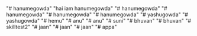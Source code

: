 "# hanumegowda" 
"hai iam hanumegowda" 
"# hanumegowda" 
"# hanumegowda" 
"# hanumegowda" 
"# hanumegowda" 
"# yashugowda" 
"# yashugowda" 
"# hemu" 
"# anu" 
"# anu" 
"# suni" 
"# bhuvan" 
"# bhuvan" 
"# skilltest2" 
"# jaan" 
"# jaan" 
"# jaan" 
"# appa" 
